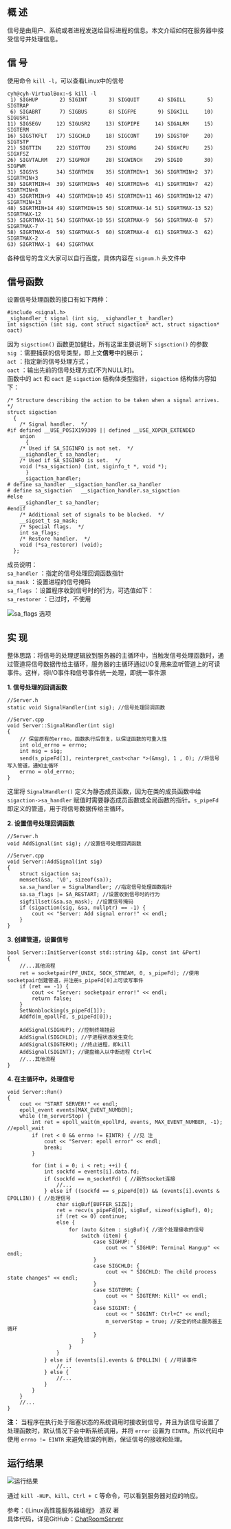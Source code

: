 ## 概 述
信号是由用户、系统或者进程发送给目标进程的信息。本文介绍如何在服务器中接受信号并处理信息。

## 信 号
使用命令 `kill -l`，可以查看Linux中的信号
```
cyh@cyh-VirtualBox:~$ kill -l
 1) SIGHUP       2) SIGINT       3) SIGQUIT      4) SIGILL       5) SIGTRAP
 6) SIGABRT      7) SIGBUS       8) SIGFPE       9) SIGKILL     10) SIGUSR1
11) SIGSEGV     12) SIGUSR2     13) SIGPIPE     14) SIGALRM     15) SIGTERM
16) SIGSTKFLT   17) SIGCHLD     18) SIGCONT     19) SIGSTOP     20) SIGTSTP
21) SIGTTIN     22) SIGTTOU     23) SIGURG      24) SIGXCPU     25) SIGXFSZ
26) SIGVTALRM   27) SIGPROF     28) SIGWINCH    29) SIGIO       30) SIGPWR
31) SIGSYS      34) SIGRTMIN    35) SIGRTMIN+1  36) SIGRTMIN+2  37) SIGRTMIN+3
38) SIGRTMIN+4  39) SIGRTMIN+5  40) SIGRTMIN+6  41) SIGRTMIN+7  42) SIGRTMIN+8
43) SIGRTMIN+9  44) SIGRTMIN+10 45) SIGRTMIN+11 46) SIGRTMIN+12 47) SIGRTMIN+13
48) SIGRTMIN+14 49) SIGRTMIN+15 50) SIGRTMAX-14 51) SIGRTMAX-13 52) SIGRTMAX-12
53) SIGRTMAX-11 54) SIGRTMAX-10 55) SIGRTMAX-9  56) SIGRTMAX-8  57) SIGRTMAX-7
58) SIGRTMAX-6  59) SIGRTMAX-5  60) SIGRTMAX-4  61) SIGRTMAX-3  62) SIGRTMAX-2
63) SIGRTMAX-1  64) SIGRTMAX
```
各种信号的含义大家可以自行百度，具体内容在 `signum.h` 头文件中

## 信号函数
设置信号处理函数的接口有如下两种：
```
#include <signal.h>
_sighandler_t signal (int sig, _sighandler_t _handler)
int sigsction (int sig, cont struct sigaction* act, struct sigaction* oact)
```
因为 `sigsction()` 函数更加健壮，所有这里主要说明下 `sigsction()` 的参数  
`sig` ：需要捕获的信号类型，即上文**信号**中的展示；  
`act` ：指定新的信号处理方式；  
`oact` ：输出先前的信号处理方式(不为NULL时)。  
函数中的 `act` 和 `oact` 是 `sigaction` 结构体类型指针，`sigaction` 结构体内容如下：
```
/* Structure describing the action to be taken when a signal arrives.  */
struct sigaction
  {
    /* Signal handler.  */
#if defined __USE_POSIX199309 || defined __USE_XOPEN_EXTENDED
    union
      {
	/* Used if SA_SIGINFO is not set.  */
	__sighandler_t sa_handler;
	/* Used if SA_SIGINFO is set.  */
	void (*sa_sigaction) (int, siginfo_t *, void *);
      }
    __sigaction_handler;
# define sa_handler	__sigaction_handler.sa_handler
# define sa_sigaction	__sigaction_handler.sa_sigaction
#else
    __sighandler_t sa_handler;
#endif
    /* Additional set of signals to be blocked.  */
    __sigset_t sa_mask;
    /* Special flags.  */
    int sa_flags;
    /* Restore handler.  */
    void (*sa_restorer) (void);
  };
```
成员说明：  
`sa_handler` ：指定的信号处理回调函数指针  
`sa_mask` ：设置进程的信号掩码  
`sa_flags` ：设置程序收到信号时的行为，可选值如下：  
`sa_restorer` ：已过时，不使用  

![sa_flags 选项](https://upload-images.jianshu.io/upload_images/22192996-4b7c4c14be14b91c.png?imageMogr2/auto-orient/strip%7CimageView2/2/w/1240)

## 实 现
整体思路：将信号的处理逻辑放到服务器的主循环中，当触发信号处理函数时，通过管道将信号数据传给主循环，服务器的主循环通过I/O复用来监听管道上的可读事件。这样，将I/O事件和信号事件统一处理，即统一事件源

**1. 信号处理的回调函数**  
```
//Server.h
static void SignalHandler(int sig); //信号处理回调函数

//Server.cpp
void Server::SignalHandler(int sig)
{
    // 保留原有的errno，函数执行后恢复，以保证函数的可重入性
    int old_errno = errno;
    int msg = sig;
    send(s_pipeFd[1], reinterpret_cast<char *>(&msg), 1 , 0); //将信号写入管道，通知主循环
    errno = old_errno;
}
```
这里将 `SignalHandler()` 定义为静态成员函数，因为在类的成员函数中给 `sigaction->sa_handler` 赋值时需要静态成员函数或全局函数的指针。`s_pipeFd` 即定义的管道，用于将信号数据传给主循环。

**2. 设置信号处理回调函数**  
```
//Server.h
void AddSignal(int sig); //设置信号处理回调函数

//Server.cpp
void Server::AddSignal(int sig)
{
    struct sigaction sa;
    memset(&sa, '\0', sizeof(sa));
    sa.sa_handler = SignalHandler; //指定信号处理函数指针
    sa.sa_flags |= SA_RESTART; //设置收到信号时的行为
    sigfillset(&sa.sa_mask); //设置信号掩码
    if (sigaction(sig, &sa, nullptr) == -1) {
        cout << "Server: Add signal error!" << endl;
    }
}
```
**3. 创建管道，设置信号**  
```
bool Server::InitServer(const std::string &Ip, const int &Port)
{
    //...其他流程
    ret = socketpair(PF_UNIX, SOCK_STREAM, 0, s_pipeFd); //使用socketpair创建管道，并注册s_pipeFd[0]上可读写事件
    if (ret == -1) {
        cout << "Server: socketpair error!" << endl;
        return false;
    }
    SetNonblocking(s_pipeFd[1]);
    Addfd(m_epollFd, s_pipeFd[0]);

    AddSignal(SIGHUP); //控制终端挂起
    AddSignal(SIGCHLD); //子进程状态发生变化
    AddSignal(SIGTERM); //终止进程，即kill
    AddSignal(SIGINT); //键盘输入以中断进程 Ctrl+C
    //...其他流程
}
```
**4. 在主循环中，处理信号**  
```
void Server::Run()
{
    cout << "START SERVER!" << endl;
    epoll_event events[MAX_EVENT_NUMBER];
    while (!m_serverStop) {
        int ret = epoll_wait(m_epollFd, events, MAX_EVENT_NUMBER, -1); //epoll_wait
        if (ret < 0 && errno != EINTR) { //见 注
            cout << "Server: epoll error" << endl;
            break;
        }

        for (int i = 0; i < ret; ++i) {
            int sockfd = events[i].data.fd;
            if (sockfd == m_socketFd) { //新的socket连接
                //...
            } else if ((sockfd == s_pipeFd[0]) && (events[i].events & EPOLLIN)) { //处理信号
                char sigBuf[BUFFER_SIZE];
                ret = recv(s_pipeFd[0], sigBuf, sizeof(sigBuf), 0);
                if (ret <= 0) continue;
                else {
                    for (auto &item : sigBuf){ //逐个处理接收的信号
                        switch (item) {
                            case SIGHUP: {
                                cout << " SIGHUP: Terminal Hangup" << endl;
                            }
                            case SIGCHLD: {
                                cout << " SIGCHLD: The child process state changes" << endl;
                            }
                            case SIGTERM: {
                                cout << " SIGTERM: Kill" << endl;
                            }
                            case SIGINT: {
                                cout << " SIGINT: Ctrl+C" << endl;
                                m_serverStop = true; //安全的终止服务器主循环
                            }
                        }
                    }
                }
            } else if (events[i].events & EPOLLIN) { //可读事件
                //...
            } else {
                //...
            }
        }
    }
    //...
}
```
**注：** 当程序在执行处于阻塞状态的系统调用时接收到信号，并且为该信号设置了处理函数时，默认情况下会中断系统调用，并将 `error` 设置为 `EINTR`。所以代码中使用 `errno != EINTR` 来避免错误的判断，保证信号的接收和处理。

## 运行结果

![运行结果](https://upload-images.jianshu.io/upload_images/22192996-8ad083b0b2c00c51.png?imageMogr2/auto-orient/strip%7CimageView2/2/w/1240)

通过 `kill -HUP`、`kill`、`Ctrl + C` 等命令，可以看到服务器对应的响应。

参考：《Linux高性能服务器编程》 游双 著  
具体代码，详见GitHub：[ChatRoomServer](https://github.com/cyh1998/ChatRoomServer)